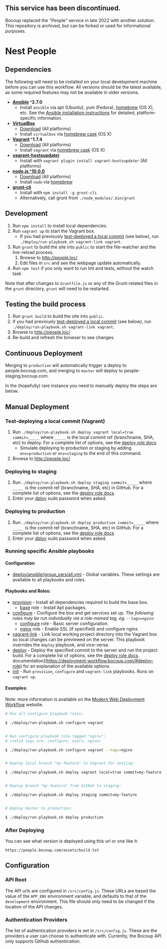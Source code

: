 ## This service has been discontinued.

Bocoup replaced the "People" service in late 2022 with another solution. This repository is archived, but can be forked or used for informational purposes.

# Nest People

## Dependencies

The following will need to be installed on your local development machine before
you can use this workflow. All versions should be the latest available, as some
required features may not be available in older versions.

* **[Ansible](http://docs.ansible.com/) ^2.7.0**
	- Install `ansible` via apt (Ubuntu), yum (Fedora), [homebrew][homebrew] (OS
		X), etc. See the [Ansible installation
		instructions](http://docs.ansible.com/intro_installation.html) for detailed,
		platform-specific information.
* **[VirtualBox](https://www.virtualbox.org/)**
	- [Download](https://www.virtualbox.org/wiki/Downloads) (All platforms)
	- Install `virtualbox` via [homebrew cask][cask] (OS X)
* **[Vagrant](https://www.vagrantup.com/) ^1.7.4**
	- [Download](http://docs.vagrantup.com/v2/installation/) (All platforms)
	- Install `vagrant` via [homebrew cask][cask] (OS X)
* **[vagrant-hostsupdater](https://github.com/cogitatio/vagrant-hostsupdater)**
	- Install with `vagrant plugin install vagrant-hostsupdater` (All platforms)
* **[node.js ^10.0.0](https://nodejs.org/)**
	- [Download](https://nodejs.org/) (All platforms)
	- Install `node` via [homebrew][homebrew]
* **[grunt-cli](https://github.com/gruntjs/grunt-cli)**
	- Install with `npm install -g grunt-cli`
	- Alternatively, call grunt from `./node_modules/.bin/grunt`

[homebrew]: http://brew.sh/
[cask]: http://caskroom.io/

## Development

1. Run `npm install` to install local dependencies.
1. Run `vagrant up` to start the Vagrant box.
	- If you had previously [test-deployed a local
	 commit](#test-deploying-a-local-commit-vagrant) (see below), run
	 `./deploy/run-playbook.sh vagrant-link vagrant`.
1. Run `grunt` to build the site into `public` to start the file-watcher
	 and the live-reload process.
	1. Browse to <http://people.loc/>
	1. Edit files in `src` and see the webpage update automatically.
1. Run `npm test` if you only want to run lint and tests, without the watch task

Note that after changes to `Gruntfile.js` or any of the Grunt-related files in
the `grunt` directory, `grunt` will need to be restarted.

## Testing the build process

1. Run `grunt build` to build the site into `public`.
1. If you had previously [test-deployed a local
	 commit](#test-deploying-a-local-commit-vagrant) (see below), run
	 `./deploy/run-playbook.sh vagrant-link vagrant`.
1. Browse to <http://people.loc/>
1. Re-build and refresh the browser to see changes.

## Continuous Deployment

Merging to `production` will automatically trigger a deploy to people.bocoup.com, and merging to `master` will deploy to people-staging.bocoup.com.

In the (hopefully) rare instance you need to manually deploy the steps are below.

## Manual Deployment

### Test-deploying a local commit (Vagrant)

1. Run `./deploy/run-playbook.sh deploy vagrant local=true commit=_____` where
	 `_____` is the local commit ref (branchname, SHA, etc) to deploy. For a
	 complete list of options, see the [deploy role docs][deploy].
	 * Simulate deploying to production or staging by adding `env=production` or
		 `env=staging` to the end of this command.
1. Browse to <http://people.loc/>

[deploy]: https://deployment-workflow.bocoup.com/#deploy-role

### Deploying to staging

1. Run `./deploy/run-playbook.sh deploy staging commit=_____` where `_____` is
	 the commit ref (branchname, SHA, etc) in GitHub. For a complete list of
	 options, see the [deploy role docs][deploy].
1. Enter your [dploy][dploy] sudo password when asked.

### Deploying to production

1. Run `./deploy/run-playbook.sh deploy production commit=_____` where `_____`
	 is the commit ref (branchname, SHA, etc) in GitHub. For a complete list of
	 options, see the [deploy role docs][deploy].
1. Enter your [dploy][dploy] sudo password when asked.

[dploy]: https://github.com/bocoup/infrastructure/blob/master/ansible/group_vars/all.yml

### Running specific Ansible playbooks

#### Configuration

* [deploy/ansible/group_vars/all.yml][all] - Global variables. These settings
	are available to all playbooks and roles.

[all]: deploy/ansible/group_vars/all.yml

#### Playbooks and Roles:

* [provision](deploy/ansible/provision.yml) - Install all dependencies required
	to build the base box.
	* [base](deploy/ansible/roles/base) role - Install Apt packages.
* [configure](deploy/ansible/configure.yml) - Configure the box and get services
	set up. _The following roles may be run individually via a role-named tag, eg.
	`--tags=nginx`:_
	* [configure](deploy/ansible/roles/configure) role - Basic server
		configuration.
	* [nginx](deploy/ansible/roles/nginx) role - Enable SSL (if specified) and
		configure nginx.
* [vagrant-link](deploy/ansible/vagrant-link.yml) - Link local working project
	directory into the Vagrant box so local changes can be previewed on the
	server. This playbook overrides the `deploy` playbook, and vice-versa.
* [deploy](deploy/ansible/deploy.yml) - Deploy the specified commit to the
	server and run the project build. For a complete list of options, see the
	[deploy role docs][deploy].
	documentation](https://deployment-workflow.bocoup.com/#deploy-role) for an
	explanation of the available options.
* [init](deploy/ansible/init.yml) - Run `provision`, `configure` and
	`vagrant-link` playbooks. Runs on `vagrant up`.

#### Examples:

Note: more information is available on the [Modern Web Deployment
Workflow](https://deployment-workflow.bocoup.com/#deploying) website.

```bash
# Run all configure playbook roles:

$ ./deploy/run-playbook.sh configure vagrant


# Run configure playbook role tagged "nginx":
# (valid tags are: configure, users, nginx)

$ ./deploy/run-playbook.sh configure vagrant --tags=nginx


# Deploy local branch "my-feature" to Vagrant for testing:

$ ./deploy/run-playbook.sh deploy vagrant local=true commit=my-feature


# Deploy branch "my-feature" from GitHub to staging:

$ ./deploy/run-playbook.sh deploy staging commit=my-feature


# Deploy master to production:

$ ./deploy/run-playbook.sh deploy production
```

### After Deploying

You can see what version is deployed using this url or one like it:

`https://people.bocoup.com/assets/build.txt`

## Configuration

### API Root

The API urls are configured in `/src/config.js`. These URLs are based the
value of the `APP_ENV` environment variable, and defaults to that of the
`development` environment. This file should only need to be changed if the
location of the API changes.

### Authentication Providers

The list of authentication providers is set in `/src/config.js`. These
are the providers a user can choose to authenticate with. Currently, the Bocoup
API only supports GitHub authentication.

